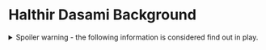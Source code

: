 # Halthir Dasami Background

<details>
<summary>Spoiler warning - the following information is considered find out in play.</summary>
<p>
## Goals
Halthir has one main goal - win the heart of Sylvie. He met her at some high class parties where she was running a con. He saw her and was entranced and had to know more. She rebuffed him as he was of no import to her at the time and she was on the mission. After one of the parties he saw her at, he followed her until he discovered that she wasn't who she was representing but was instead part of a gang.

## Family
Halthir Dasami father is disappointed that he's chosen to run off but his mother still loves him and is trying to persuade his father to not disinherit him.

He is the youngest of his family so he's far from the main heir and his siblings' opinions vary but are less extreme, they don't care too much unless he brings huge disrepute to the family.

Halthir doesn't necessarily want the family money as he's just after love, adventure and excitement.

Family Dasami:
Mother: Freya Dasami (nee Cireson)
Eldest Sister: Nalia
Eldest Brother: Elyndar
Youngest Sister: Eirana
Youngest: Halthir

## Dasami Enterprises
Dasami enterprises has been pottering along in the low - middle levels but under Halthir's sister Nalia's leadership with Halthir's negotiation skills they're fast beginning to get the notice of both Ares and Horizon and Nalia is beginning to wonder whether she might want her wastrel foppish brother to help her negotiate the upcoming deal. He said he would only be a few weeks away, but now it's been 6.
</p>
</details>

